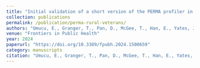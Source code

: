 ```yaml
---
title: "Initial validation of a short version of the PERMA profiler in a national sample of rural veterans"
collection: publications
permalink: /publication/perma-rural-veterans/
authors: "Umucu, E., Granger, T., Pan, D., McGee, T., Han, E., Yates, J., Barnas, J., Barter, C., & Lee, B."
venue: "Frontiers in Public Health"
year: 2024
paperurl: "https://doi.org/10.3389/fpubh.2024.1500659"
category: manuscripts
citation: "Umucu, E., Granger, T., Pan, D., McGee, T., Han, E., Yates, J., Barnas, J., Barter, C., & Lee, B. (2024). Initial validation of a short version of the PERMA profiler in a national sample of rural veterans. Frontiers in Public Health. https://doi.org/10.3389/fpubh.2024.1500659"
---
```


